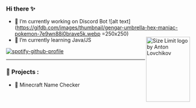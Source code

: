 ### Hi there ✨

- 🔭 I’m currently working on Discord Bot          ![alt text](https://gifdb.com/images/thumbnail/gengar-umbrella-hex-maniac-pokemon-7e9wn88i0brave5k.webp =250x250)
- 🌱 I’m currently learning Java/JS
<img src="https://ai.github.io/size-limit/logo.svg" align="right"
     alt="Size Limit logo by Anton Lovchikov" width="120" height="178">

[![spotify-github-profile](https://spotify-github-profile.vercel.app/api/view?uid=3duc9j4j2pg26as2pmcvf9e4l&cover_image=true&theme=novatorem&show_offline=false&background_color=121212&interchange=false&bar_color=53b14f&bar_color_cover=false)](https://github.com/kittinan/spotify-github-profile)

---

### 🙌 Projects : 
- 🔭 Minecraft Name Checker
<!--
**86PP/86PP** is a ✨ _special_ ✨ repository because its `README.md` (this file) appears on your GitHub profile.
![](https://external-content.duckduckgo.com/iu/?u=http%3A%2F%2Fi0.kym-cdn.com%2Fphotos%2Fimages%2Foriginal%2F000%2F951%2F156%2F073.gif&f=1&nofb=1&ipt=c9f54fc0209b66d6714df6894cbe191f1a2d3870465d88202f1bcd541dbf2669&ipo=images)


Here are some ideas to get you started:

- 🔭 I’m currently working on ...
- 🌱 I’m currently learning ...
- 👯 I’m looking to collaborate on ...
- 🤔 I’m looking for help with ...
- 💬 Ask me about ...
- 📫 How to reach me: ...
- 😄 Pronouns: ...
- ⚡ Fun fact: ...
-->

